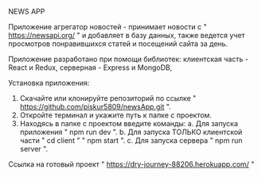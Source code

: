 NEWS APP

Приложение агрегатор новостей - принимает новости с " https://newsapi.org/ " и добавляет в базу данных, также ведется учет просмотров  понравившихся статей и посещений сайта за день.

Приложение разработано при помощи библиотек: клиентская часть - React и Redux, серверная - Express и MongoDB,

Установка приложения:

1. Скачайте или клонируйте репозиторий по ссылке " https://github.com/piskur5809/newsApp.git ".
2. Откройте терминал и укажите путь к папке с проектом.
3. Находясь в папке с проектом введите команды:
    а. Для запуска приложения " npm run dev ".
    b. Для запуска ТОЛЬКО клиентской части " cd client " " npm start ".
    с. Для запуска сервера " npm run server ".
    
    
Ссылка на готовый проект " https://dry-journey-88206.herokuapp.com/ "
